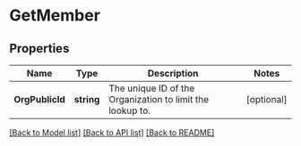 # GetMember

## Properties

Name | Type | Description | Notes
------------ | ------------- | ------------- | -------------
**OrgPublicId** | **string** | The unique ID of the Organization to limit the lookup to. | [optional] 

[[Back to Model list]](../README.md#documentation-for-models) [[Back to API list]](../README.md#documentation-for-api-endpoints) [[Back to README]](../README.md)


